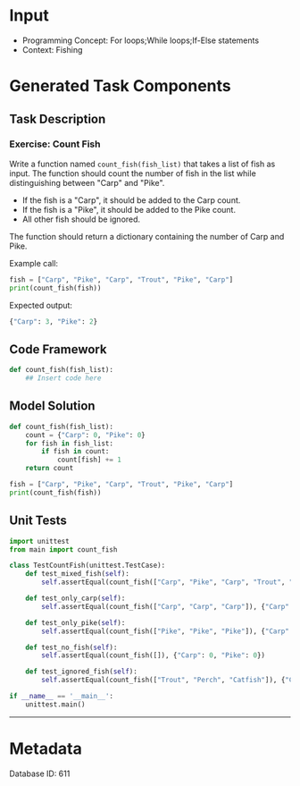 # Input
- Programming Concept: For loops;While loops;If-Else statements
- Context: Fishing

# Generated Task Components
## Task Description
### Exercise: Count Fish

Write a function named `count_fish(fish_list)` that takes a list of fish as input. The function should count the number of fish in the list while distinguishing between "Carp" and "Pike".

- If the fish is a "Carp", it should be added to the Carp count.
- If the fish is a "Pike", it should be added to the Pike count.
- All other fish should be ignored.

The function should return a dictionary containing the number of Carp and Pike.

Example call:
```python
fish = ["Carp", "Pike", "Carp", "Trout", "Pike", "Carp"]
print(count_fish(fish))
```

Expected output:
```python
{"Carp": 3, "Pike": 2}
```

## Code Framework
```python
def count_fish(fish_list):
    ## Insert code here

```

## Model Solution
```python
def count_fish(fish_list):
    count = {"Carp": 0, "Pike": 0}
    for fish in fish_list:
        if fish in count:
            count[fish] += 1
    return count

fish = ["Carp", "Pike", "Carp", "Trout", "Pike", "Carp"]
print(count_fish(fish))
```

## Unit Tests
```python
import unittest
from main import count_fish

class TestCountFish(unittest.TestCase):
    def test_mixed_fish(self):
        self.assertEqual(count_fish(["Carp", "Pike", "Carp", "Trout", "Pike", "Carp"]), {"Carp": 3, "Pike": 2})

    def test_only_carp(self):
        self.assertEqual(count_fish(["Carp", "Carp", "Carp"]), {"Carp": 3, "Pike": 0})

    def test_only_pike(self):
        self.assertEqual(count_fish(["Pike", "Pike", "Pike"]), {"Carp": 0, "Pike": 3})

    def test_no_fish(self):
        self.assertEqual(count_fish([]), {"Carp": 0, "Pike": 0})

    def test_ignored_fish(self):
        self.assertEqual(count_fish(["Trout", "Perch", "Catfish"]), {"Carp": 0, "Pike": 0})

if __name__ == '__main__':
    unittest.main()
```
___
# Metadata
Database ID: 611
